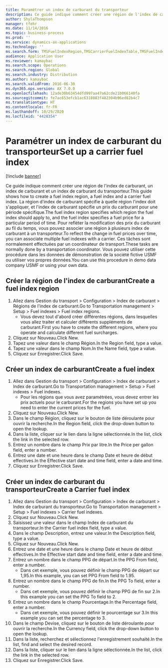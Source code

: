 ```yaml
---
title: Paramétrer un index de carburant du transporteur
description: Ce guide indique comment créer une région de l'index de carburant, un index de carburant et un index de carburant du transporteur.
author: ShylaThompson
manager: tfehr
ms.date: 11/14/2016
ms.topic: business-process
ms.prod: ''
ms.service: dynamics-ax-applications
ms.technology: ''
ms.search.form: TMSFuelIndexRegion,TMSCarrierFuelIndexTable,TMSFuelIndex
audience: Application User
ms.reviewer: kamaybac
ms.search.scope: Operations
ms.search.region: Global
ms.search.industry: Distribution
ms.author: kamaybac
ms.search.validFrom: 2016-06-30
ms.dyn365.ops.version: AX 7.0.0
ms.openlocfilehash: 12ade30b63454dfd997aa47a62cde21b066140fa
ms.sourcegitcommit: fe7ac653efcb1ac6318083f482394b96ed82b4c7
ms.translationtype: HT
ms.contentlocale: fr-FR
ms.lasthandoff: 10/29/2020
ms.locfileid: "4428354"
---
```

# <a name="set-up-a-carrier-fuel-index"></a><span data-ttu-id="b22b8-103">Paramétrer un index de carburant du transporteur</span><span class="sxs-lookup"><span data-stu-id="b22b8-103">Set up a carrier fuel index</span></span>

[!include [banner](../../includes/banner.md)]

<span data-ttu-id="b22b8-104">Ce guide indique comment créer une région de l'index de carburant, un index de carburant et un index de carburant du transporteur.</span><span class="sxs-lookup"><span data-stu-id="b22b8-104">This guide shows how to create a fuel index region, a fuel index and a carrier fuel index.</span></span> <span data-ttu-id="b22b8-105">La région d'index de carburant spécifie à quelle région l'index doit s'appliquer, et l'index de carburant spécifie un prix du carburant pour une période spécifique.</span><span class="sxs-lookup"><span data-stu-id="b22b8-105">The fuel index region specifies which region the fuel index should apply to, and the fuel index specifies a fuel price for a particular period of time.</span></span> <span data-ttu-id="b22b8-106">Pour refléter la modification des prix du carburant au fil du temps, vous pouvez associer une région à plusieurs index de carburant à un transporteur.</span><span class="sxs-lookup"><span data-stu-id="b22b8-106">To reflect the change in fuel prices over time, you can associate multiple fuel indexes with a carrier.</span></span>  <span data-ttu-id="b22b8-107">Ces tâches sont normalement effectuées par un coordinateur de transport.</span><span class="sxs-lookup"><span data-stu-id="b22b8-107">These tasks are normally done by a transportation coordinator.</span></span> <span data-ttu-id="b22b8-108">Vous pouvez utiliser cette procédure dans les données de démonstration de la société fictive USMF ou utiliser vos propres données.</span><span class="sxs-lookup"><span data-stu-id="b22b8-108">You can use this procedure in demo data company USMF or using your own data.</span></span>


## <a name="create-a-fuel-index-region"></a><span data-ttu-id="b22b8-109">Créer la région de l'index de carburant</span><span class="sxs-lookup"><span data-stu-id="b22b8-109">Create a fuel index region</span></span>
1. <span data-ttu-id="b22b8-110">Allez dans Gestion du transport > Configuration > Index de carburant > Régions de l'index de carburant.</span><span class="sxs-lookup"><span data-stu-id="b22b8-110">Go to Transportation management > Setup > Fuel indexes > Fuel index regions.</span></span>
    * <span data-ttu-id="b22b8-111">Vous devez tout d'abord créer différentes régions, dans lesquelles vous allez traiter et calculer différents suppléments de carburant.</span><span class="sxs-lookup"><span data-stu-id="b22b8-111">First you have to create the different regions, where you operate and calculate different fuel surcharges.</span></span>  
2. <span data-ttu-id="b22b8-112">Cliquez sur Nouveau.</span><span class="sxs-lookup"><span data-stu-id="b22b8-112">Click New.</span></span>
3. <span data-ttu-id="b22b8-113">Tapez une valeur dans le champ Région.</span><span class="sxs-lookup"><span data-stu-id="b22b8-113">In the Region field, type a value.</span></span>
4. <span data-ttu-id="b22b8-114">Tapez une valeur dans le champ Nom.</span><span class="sxs-lookup"><span data-stu-id="b22b8-114">In the Name field, type a value.</span></span>
5. <span data-ttu-id="b22b8-115">Cliquez sur Enregistrer.</span><span class="sxs-lookup"><span data-stu-id="b22b8-115">Click Save.</span></span>

## <a name="create-a-fuel-index"></a><span data-ttu-id="b22b8-116">Créer un index de carburant</span><span class="sxs-lookup"><span data-stu-id="b22b8-116">Create a fuel index</span></span>
1. <span data-ttu-id="b22b8-117">Allez dans Gestion du transport > Configuration > Index de carburant > Index de carburant.</span><span class="sxs-lookup"><span data-stu-id="b22b8-117">Go to Transportation management > Setup > Fuel indexes > Fuel indexes.</span></span>
    * <span data-ttu-id="b22b8-118">Pour les régions que vous avez paramétrées, vous devez entrer les prix actuels pour le carburant.</span><span class="sxs-lookup"><span data-stu-id="b22b8-118">For the regions you have set up you need to enter the current prices for the fuel.</span></span>  
2. <span data-ttu-id="b22b8-119">Cliquez sur Nouveau.</span><span class="sxs-lookup"><span data-stu-id="b22b8-119">Click New.</span></span>
3. <span data-ttu-id="b22b8-120">Dans le champ Région, cliquez sur le bouton de liste déroulante pour ouvrir la recherche.</span><span class="sxs-lookup"><span data-stu-id="b22b8-120">In the Region field, click the drop-down button to open the lookup.</span></span>
4. <span data-ttu-id="b22b8-121">Dans la liste, cliquer sur le lien dans la ligne sélectionnée.</span><span class="sxs-lookup"><span data-stu-id="b22b8-121">In the list, click the link in the selected row.</span></span>
5. <span data-ttu-id="b22b8-122">Entrez un nombre dans le champ Prix par litre.</span><span class="sxs-lookup"><span data-stu-id="b22b8-122">In the Price per gallon field, enter a number.</span></span>
6. <span data-ttu-id="b22b8-123">Entrez une date et une heure dans le champ Date et heure de début effectives.</span><span class="sxs-lookup"><span data-stu-id="b22b8-123">In the Effective start date and time field, enter a date and time.</span></span>
7. <span data-ttu-id="b22b8-124">Cliquez sur Enregistrer.</span><span class="sxs-lookup"><span data-stu-id="b22b8-124">Click Save.</span></span>

## <a name="create-a-carrier-fuel-index"></a><span data-ttu-id="b22b8-125">Créer un index de carburant du transporteur</span><span class="sxs-lookup"><span data-stu-id="b22b8-125">Create a Carrier fuel index</span></span>
1. <span data-ttu-id="b22b8-126">Allez dans Gestion du transport > Configuration > Index de carburant > Index de carburant du transporteur.</span><span class="sxs-lookup"><span data-stu-id="b22b8-126">Go to Transportation management > Setup > Fuel indexes > Carrier fuel indexes.</span></span>
2. <span data-ttu-id="b22b8-127">Cliquez sur Nouveau.</span><span class="sxs-lookup"><span data-stu-id="b22b8-127">Click New.</span></span>
3. <span data-ttu-id="b22b8-128">Saisissez une valeur dans le champ Index de carburant du transporteur.</span><span class="sxs-lookup"><span data-stu-id="b22b8-128">In the Carrier fuel index field, type a value.</span></span>
4. <span data-ttu-id="b22b8-129">Dans le champ Description, entrez une valeur.</span><span class="sxs-lookup"><span data-stu-id="b22b8-129">In the Description field, type a value.</span></span>
5. <span data-ttu-id="b22b8-130">Cliquez sur Nouveau.</span><span class="sxs-lookup"><span data-stu-id="b22b8-130">Click New.</span></span>
6. <span data-ttu-id="b22b8-131">Entrez une date et une heure dans le champ Date et heure de début effectives.</span><span class="sxs-lookup"><span data-stu-id="b22b8-131">In the Effective start date and time field, enter a date and time.</span></span>
7. <span data-ttu-id="b22b8-132">Entrez un nombre dans le champ PPG de départ.</span><span class="sxs-lookup"><span data-stu-id="b22b8-132">In the PPG From field, enter a number.</span></span>
    * <span data-ttu-id="b22b8-133">Dans cet exemple, vous pouvez définir le champ PPG de départ sur 1,95.</span><span class="sxs-lookup"><span data-stu-id="b22b8-133">In this example, you can set PPG From field to 1.95.</span></span>  
8. <span data-ttu-id="b22b8-134">Entrez un nombre dans le champ PPG de fin.</span><span class="sxs-lookup"><span data-stu-id="b22b8-134">In the PPG To field, enter a number.</span></span>
    * <span data-ttu-id="b22b8-135">Dans cet exemple, vous pouvez définir le champ PPG de fin sur 2.</span><span class="sxs-lookup"><span data-stu-id="b22b8-135">In this example you can set the PPG To field to 2.</span></span>  
9. <span data-ttu-id="b22b8-136">Entrez un nombre dans le champ Pourcentage.</span><span class="sxs-lookup"><span data-stu-id="b22b8-136">In the Percentage field, enter a number.</span></span>
    * <span data-ttu-id="b22b8-137">Dans cet exemple, vous pouvez définir le pourcentage sur 3.</span><span class="sxs-lookup"><span data-stu-id="b22b8-137">In this example you can set the percentage to 3.</span></span>  
10. <span data-ttu-id="b22b8-138">Dans le champ Devise, cliquez sur le bouton de liste déroulante pour ouvrir la recherche.</span><span class="sxs-lookup"><span data-stu-id="b22b8-138">In the Currency field, click the drop-down button to open the lookup.</span></span>
11. <span data-ttu-id="b22b8-139">Dans la liste, recherchez et sélectionnez l'enregistrement souhaité.</span><span class="sxs-lookup"><span data-stu-id="b22b8-139">In the list, find and select the desired record.</span></span>
12. <span data-ttu-id="b22b8-140">Dans la liste, cliquer sur le lien dans la ligne sélectionnée.</span><span class="sxs-lookup"><span data-stu-id="b22b8-140">In the list, click the link in the selected row.</span></span>
13. <span data-ttu-id="b22b8-141">Cliquez sur Enregistrer.</span><span class="sxs-lookup"><span data-stu-id="b22b8-141">Click Save.</span></span>

